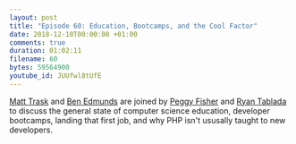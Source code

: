 ```yaml
---
layout: post
title: "Episode 60: Education, Bootcamps, and the Cool Factor"
date: 2018-12-10T00:00:00 +01:00
comments: true
duration: 01:02:11
filename: 60
bytes: 59564900
youtube_id: JUUfwl8tUfE
---
```


[Matt Trask](https://twitter.com/matthewtrask) and [Ben Edmunds](https://twitter.com/benedmunds) are joined by [Peggy Fisher](https://twitter.com/pegfisher145) and [Ryan Tablada](https://twitter.com/RyanTablada) to discuss the general state of computer science education, developer bootcamps, landing that first job, and why PHP isn't ususally taught to new developers.